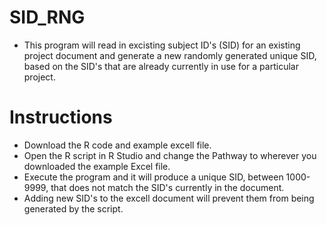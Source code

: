 # SID_RNG
- This program will read in excisting subject ID's (SID) for an existing project document and generate a new randomly generated unique SID, 
  based on the SID's that are already currently in use for a particular project. 


# Instructions 
- Download the R code and example excell file. 
- Open the R script in R Studio and change the Pathway to wherever you downloaded the example Excel file.
- Execute the program and it will produce a unique SID, between 1000-9999, that does not match the SID's currently in the document. 
- Adding new SID's to the excell document will prevent them from being generated by the script. 
